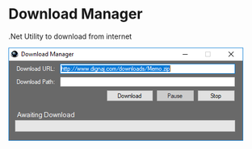 # Download Manager

.Net Utility to download from internet

![Screenshot](Screenshot.png?raw=true "Screenshot")
